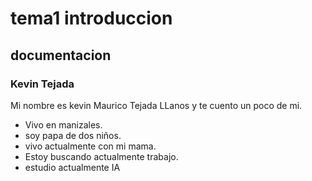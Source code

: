 # tema1 introduccion
## documentacion
### Kevin Tejada

Mi nombre es kevin Maurico Tejada LLanos y te cuento un poco de mi.
* Vivo en manizales.
* soy papa de dos niños.
* vivo actualmente con mi mama.
* Estoy buscando actualmente trabajo.
* estudio actualmente IA
